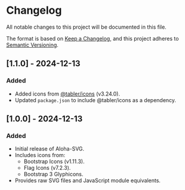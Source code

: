 # Changelog

All notable changes to this project will be documented in this file.

The format is based on [Keep a Changelog](https://keepachangelog.com/),
and this project adheres to [Semantic Versioning](https://semver.org/).

## [1.1.0] - 2024-12-13

### Added

- Added icons from [@tabler/icons](https://github.com/tabler/tabler-icons) (v3.24.0).
- Updated `package.json` to include @tabler/icons as a dependency.

## [1.0.0] - 2024-12-13

### Added

- Initial release of Aloha-SVG.
- Includes icons from:
    - Bootstrap Icons (v1.11.3).
    - Flag Icons (v7.2.3).
    - Bootstrap 3 Glyphicons.
- Provides raw SVG files and JavaScript module equivalents.

